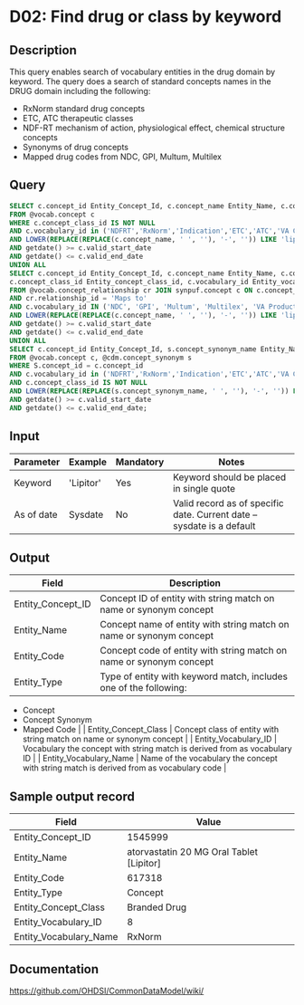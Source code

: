 <!---
Group:drug
Name:D02 Find drug or class by keyword
Author:Patrick Ryan
CDM Version: 5.0
-->

# D02: Find drug or class by keyword

## Description
This query enables search of vocabulary entities in the drug domain by keyword. The query does a search of standard concepts names in the DRUG domain including the following:

- RxNorm standard drug concepts
- ETC, ATC therapeutic classes
- NDF-RT mechanism of action, physiological effect, chemical structure concepts
- Synonyms of drug concepts
- Mapped drug codes from NDC, GPI, Multum, Multilex

## Query
```sql
SELECT c.concept_id Entity_Concept_Id, c.concept_name Entity_Name, c.concept_code Entity_Code, 'Concept' Entity_Type, c.concept_class_id Entity_concept_class_id, c.vocabulary_id Entity_vocabulary_id
FROM @vocab.concept c
WHERE c.concept_class_id IS NOT NULL
AND c.vocabulary_id in ('NDFRT','RxNorm','Indication','ETC','ATC','VA Class','GCN_SEQNO')
AND LOWER(REPLACE(REPLACE(c.concept_name, ' ', ''), '-', '')) LIKE 'lipitor'
AND getdate() >= c.valid_start_date
AND getdate() <= c.valid_end_date
UNION ALL
SELECT c.concept_id Entity_Concept_Id, c.concept_name Entity_Name, c.concept_code Entity_Code, 'Mapped Code' Entity_Type,
c.concept_class_id Entity_concept_class_id, c.vocabulary_id Entity_vocabulary_id
FROM @vocab.concept_relationship cr JOIN synpuf.concept c ON c.concept_id = cr.concept_id_1
AND cr.relationship_id = 'Maps to'
AND c.vocabulary_id IN ('NDC', 'GPI', 'Multum', 'Multilex', 'VA Product', 'MeSH', 'SPL')
AND LOWER(REPLACE(REPLACE(c.concept_name, ' ', ''), '-', '')) LIKE 'lipitor'
AND getdate() >= c.valid_start_date
AND getdate() <= c.valid_end_date
UNION ALL
SELECT c.concept_id Entity_Concept_Id, s.concept_synonym_name Entity_Name, c.concept_code Entity_Code, 'Concept Synonym' Entity_Type, c.concept_class_id Entity_concept_class_id, c.vocabulary_id Entity_vocabulary_id
FROM @vocab.concept c, @cdm.concept_synonym s
WHERE S.concept_id = c.concept_id
AND c.vocabulary_id in ('NDFRT','RxNorm','Indication','ETC','ATC','VA Class','GCN_SEQNO')
AND c.concept_class_id IS NOT NULL
AND LOWER(REPLACE(REPLACE(s.concept_synonym_name, ' ', ''), '-', '')) LIKE 'lipitor'
AND getdate() >= c.valid_start_date
AND getdate() <= c.valid_end_date;
```

## Input

|  Parameter |  Example |  Mandatory |  Notes |
| --- | --- | --- | --- |
|  Keyword |  'Lipitor' |  Yes | Keyword should be placed in single quote |
|  As of date |  Sysdate |  No | Valid record as of specific date. Current date – sysdate is a default |

## Output

|  Field |  Description |
| --- | --- |
|  Entity_Concept_ID |  Concept ID of entity with string match on name or synonym concept |
|  Entity_Name |  Concept name of entity with string match on name or synonym concept |
|  Entity_Code |  Concept code of entity with string match on name or synonym concept |
|  Entity_Type |  Type of entity with keyword match, includes one of the following:
- Concept
- Concept Synonym
- Mapped Code
 |
|  Entity_Concept_Class |  Concept class of entity with string match on name or synonym concept |
|  Entity_Vocabulary_ID |  Vocabulary the concept with string match is derived from as vocabulary ID |
|  Entity_Vocabulary_Name |  Name of the vocabulary the concept with string match is derived from as vocabulary code |

## Sample output record

|  Field |  Value |
| --- | --- |
|  Entity_Concept_ID |  1545999 |
|  Entity_Name |  atorvastatin 20 MG Oral Tablet [Lipitor] |
|  Entity_Code |  617318 |
|  Entity_Type |  Concept |
|  Entity_Concept_Class |  Branded Drug |
|  Entity_Vocabulary_ID |  8 |
|  Entity_Vocabulary_Name |  RxNorm |

## Documentation
https://github.com/OHDSI/CommonDataModel/wiki/
